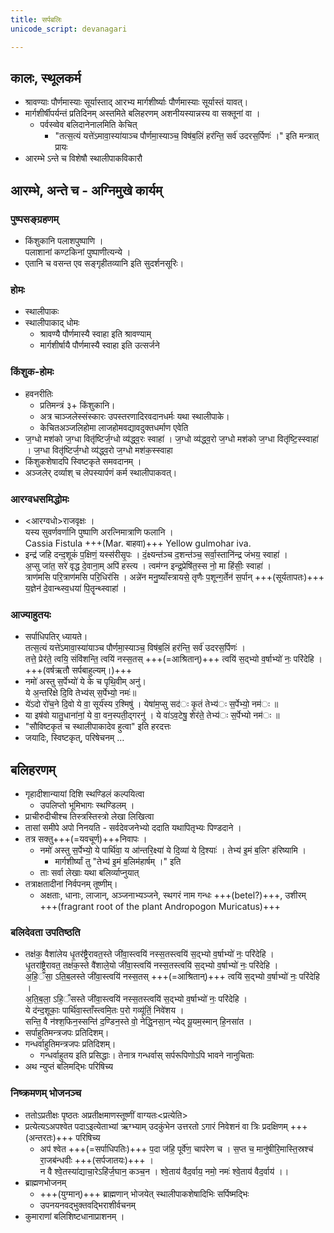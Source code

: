 ```yaml
---
title: सर्पबलिः
unicode_script: devanagari

---
```


## कालः, स्थूलकर्म
  - श्रावण्याः पौर्णमास्याः सूर्यास्ताद् आरभ्य मार्गशीर्ष्याः पौर्णमास्याः सूर्यास्तं यावत्।
  - मार्गशीर्षीपर्यन्तं प्रतिदिनम् अस्तमिते बलिहरणम् अशनीयस्यान्नस्य वा सक्तूनां वा ।
    - पर्वस्व्वेव बलिदानेनालमिति केचित्
      - "तत्स॒त्यं यत्ते॑ऽमावा॒स्या॑याञ्च पौर्णमा॒स्याञ्च॒ विष॑ब॒लिं हर॑न्ति॒ सर्व॑ उदरस॒र्पिणः॑ ।" इति मन्त्रात् प्रायः
  - आरम्भे ऽन्ते च विशेषौ स्थालीपाकविकारौ

## आरम्भे, अन्ते च - अग्निमुखे कार्यम्
### पुष्पसङ्ग्रहणम्
- किंशुकानि पलाशपुष्पाणि ।  
पलाशानां कण्टकिनां पुष्पाणीत्यन्ये ।
- एतानि च वसन्त एव सङ्गृहीतव्यानि इति सुदर्शनसूरिः।

### होमः
- स्थालीपाकः
- स्थालीपाकाद् धोमः
  - श्रावण्यै पौर्णमास्यै स्वाहा इति श्रावण्याम्
  - मार्गशीर्षायै पौर्णमास्यै स्वाहा इति उत्सर्जने

### किंशुक-होमः
- हवनरीतिः
  - प्रतिमन्त्रं ३+ किंशुकानि।
  - अत्र चाञ्जलेस्संस्कारः उपस्तरणादिरवदानधर्मः यथा स्थालीपाके।
  - केचितअञ्जलिहोमा लाजहोमवद्यावदुक्तधर्माण एवेति
-  ज॒ग्धो मश॑को ज॒ग्धा वितृ॑ष्टिर्ज॒ग्धो व्य॑द्ध्व॒रः स्वाहा॑ । ज॒ग्धो व्य॑द्ध्व॒रो ज॒ग्धो मश॑को ज॒ग्धा वितृ॑ष्टि॒स्स्वाहा॑ । ज॒ग्धा वितृ॑ष्टिर्ज॒ग्धो व्य॑द्ध्व॒रो ज॒ग्धो मश॑क॒स्स्वाहा
- किंशुकशेषादपि स्विष्टकृते समवदानम् ।
- अञ्जलेर् दर्व्याश् च लेपस्यार्पणं कर्म स्थालीपाकवत्।

### आरग्वधसमिद्धोमः
- <आरग्वधो>राजवृक्षः ।  
यस्य सुवर्णवर्णानि पुष्पाणि अरत्निमात्राणि फलानि ।  
Cassia Fistula +++(Mar. बाहवा)+++ Yellow gulmohar iva.
- इन्द्र॑ जहि दन्द॒शूकं॑ प॒क्षिणं॒ यस्स॑रीसृ॒पः । दं॒क्ष्यन्त॑ञ्च द॒शन्त॑ञ्च॒ सर्वा॒स्तानि॑न्द्र जंभय॒ स्वाहा॑ ।  
अ॒प्सु जा॑त॒ सरे॑ वृद्ध दे॒वाना॒म् अपि॑ हस्त्य । त्वम॑ग्न इन्द्र॒प्रेषि॑त॒स्स नो॒ मा हिंसीः॒ स्वाहा॑ ।  
त्राण॑मसि परि॒त्राण॑मसि परि॒धिर॑सि । अन्ने॑न मनु॒ष्याँस्त्रायसे॒ तृणैः प॒शून्ग॒र्तेन॑ स॒र्पान् +++(सूर्यतापतः)+++ य॒ज्ञेन॑ दे॒वान्थ्स्व॒धया॑ पि॒तॄन्थ्स्वाहा॑ ।

### आज्याहुतयः
- सर्पाधिपतिर् ध्यायते।  
तत्स॒त्यं यत्ते॑ऽमावा॒स्या॑याञ्च पौर्णमा॒स्याञ्च॒ विष॑ब॒लिं हर॑न्ति॒ सर्व॑ उदरस॒र्पिणः॑ ।  
तत्ते॒ प्रेर॑ते॒ त्वयि॒ संवि॑शन्ति॒ त्वयि॑ नस्स॒तस् +++(=आश्रितान्)+++ त्वयि॑ स॒द्भ्यो व॒र्षाभ्यो॑ नः॒ परि॑देहि ।  
+++(वर्षऋतौ सर्पबाहुल्यम्।)+++
- नमो॑ अस्तु स॒र्पेभ्यो॑ ये के च पृथि॒वीम् अनु॑।  
ये अ॒न्तरि॑क्षे दि॒वि तेभ्य॑स् स॒र्पेभ्यो॒ नमः॑॥
- ये॑ऽदो रो॑च॒ने दि॒वो ये वा॒ सूर्य॑स्य र॒श्मिषु॑ । येषा॑म॒प्सु सद॑ः कृ॒तं तेभ्य॑ः स॒र्पेभ्यो॒ नम॑ः ॥
- या इष॑वो यातु॒धाना॑नां॒ ये वा॒ वन॒स्पती॒द्गरनु॑ । ये वा॑ऽव॒टेषु॒ शेर॑ते॒ तेभ्य॑ः स॒र्पेभ्यो नम॑ः ॥
- "सौविष्टकृतं च स्थालीपाकादेव हुत्वा" इति हरदत्तः
- जयादिः, स्विष्टकृत्,  परिषेचनम् …

## बलिहरणम्
- गृहादीशान्यायां दिशि स्थण्डिलं कल्पयित्वा
  - उपलिप्तो भूमिभागः स्थण्डिलम् ।
- प्राचीरुदीचीश्च तिस्त्रस्तिस्त्रो लेखा लिखित्वा
- तासां समीपे अपो निनयति - सर्वदेवजनेभ्यो ददाति यथापितृभ्यः पिण्डदाने ।
- तत्र सक्तु+++(=यवचूर्ण)+++निवापः ।
  - नमो॑ अस्तु स॒र्पेभ्यो॒ ये पार्थि॑वा॒ य आ॑न्तरि॒क्ष्या॑ ये दि॒व्या॑ ये दि॒श्याः॑ । तेभ्य॑ इ॒मं ब॒लिꣳ ह॑रिष्यामि ।
    - मार्गशीर्ष्यां तु "तेभ्य॑ इ॒मं ब॒लिम॑हार्षम् ।" इति
  - ताः सर्वा लेखाः यथा बलिर्व्याप्नुयात्
- तत्राक्षतादीनां निर्वपनम्  तूष्णीम्।
  - अक्षताः, धानाः, लाजान्, अञ्जनाभ्यञ्जने, स्थगरं नाम गन्धः +++(betel?)+++, उशीरम् +++(fragrant root of the plant Andropogon Muricatus)+++

### बलिदेवता उपतिष्ठति
- तक्ष॑क॒ वैशा॑लेय धृ॒तर॑ष्ट्रैरावत॒स्ते जी॑वा॒स्त्वयि॑ नस्स॒तस्त्वयि॑ स॒द्भ्यो व॒र्षाभ्यो॑ नः॒ परि॑देहि ।   
धृ॒तरा॑ष्ट्रैरावत॒ तक्ष॑क॒स्ते वै॑शाले॒यो जी॑वा॒स्त्वयि॑ नस्स॒तस्त्वयि॑ स॒द्भ्यो व॒र्षाभ्यो॑ नः॒ परि॑देहि ।   
अ॒हि॒ँसा॒ ऽति॒ब॒लस्ते जी॑वा॒स्त्वयि॑ नस्स॒तस्  +++(=आश्रितान्)+++ त्वयि॑ स॒द्भ्यो व॒र्षाभ्यो॑ नः॒ परि॑देहि ।   
अ॒ति॒ब॒ला॒ ऽहि॒ँसस्ते जी॑वा॒स्त्वयि॑ नस्स॒तस्त्वयि॑ स॒द्भ्यो व॒र्षाभ्यो॑ नः॒ परि॑देहि ।   
ये द॑न्द॒शूकाः॒ पार्थि॑वा॒स्ताँस्त्वमि॒तः प॒रो गव्यू॑तिं॒ निवे॑शय ।   
सन्ति॒ वै न॑श्श॒फिन॒स्सन्ति॑ द॒ण्डिन॒स्ते वो॒ नेद्धि॒नसा॒न् न्येद् यू॒यम॒स्मान् हि॒नसा॑त ।
- सर्पाहुतिमन्त्रजपः प्रतिदिशम्।  
- गन्धर्वाहुतिमन्त्रजपः प्रतिदिशम्।
  - गन्धर्वाहुतय इति प्रसिद्धाः। तेनात्र गन्धर्वास् सर्परूपिणोऽपि भावने नानुचिताः
- अथ न्युप्तं बलिमद्भिः परिषिच्य

### निष्क्रमणम् भोजनञ्च
- ततोऽप्रतीक्षः पृष्ठतः अप्रतीक्षमाणस्तूष्णीं वाग्यतः<प्रत्येति>
- प्रत्येत्यऽअपश्वेत पदाऽइत्येताभ्यां ऋग्भ्याम् उदकुंभेन उत्तरतो ऽगारं निवेशनं वा त्रिः प्रदक्षिणम् +++(अन्तरतः)+++ परिषिच्य
  - अप॑ श्वेत +++(=सर्पाधिपतिः)+++ प॒दा ज॑हि॒ पूर्वे॑ण॒ चाप॑रेण च । स॒प्त च॒ मानु॑षीरि॒मास्ति॒स्रश्च॑ रा॒जब॑न्धवीः +++(सर्पजातयः)+++ ।  
न वै श्वे॒तस्या॑द्याचा॒रेऽहि॑र्ज॒घान॒ कञ्च॒न । श्वे॒ताय॑ वैद॒र्वाय॒ नमो॒ नमः॑ श्वे॒ताय॑ वैद॒र्वाय॑ ।।
- ब्राह्मणभोजनम्
  - +++(युग्मान्)+++ ब्राह्मणान् भोजयेत् स्थालीपाकशेषादिभिः सर्पिष्मद्भिः
  - उपनयनवद्भुक्तवद्भिराशीर्वचनम्
- कुमाराणां बलिशिष्टधानाप्राशनम् ।
